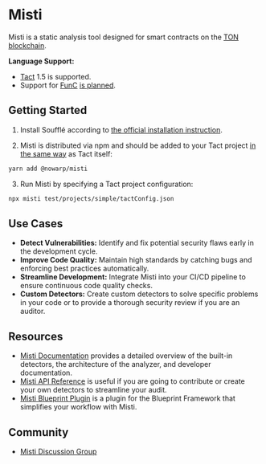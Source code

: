 # Misti
Misti is a static analysis tool designed for smart contracts on the [TON blockchain](https://ton.org/).

**Language Support:**
- [Tact](https://tact-lang.org/) 1.5 is supported.
- Support for [FunC](https://docs.ton.org/develop/func/overview) [is planned](https://github.com/nowarp/misti/issues/56).

## Getting Started
1. Install Soufflé according to [the official installation instruction](https://souffle-lang.github.io/install).

2. Misti is distributed via npm and should be added to your Tact project [in the same way](https://github.com/tact-lang/tact?tab=readme-ov-file#installation) as Tact itself:
```bash
yarn add @nowarp/misti
```

3. Run Misti by specifying a Tact project configuration:
```bash
npx misti test/projects/simple/tactConfig.json
```

## Use Cases
* **Detect Vulnerabilities:** Identify and fix potential security flaws early in the development cycle.
* **Improve Code Quality:** Maintain high standards by catching bugs and enforcing best practices automatically.
* **Streamline Development:** Integrate Misti into your CI/CD pipeline to ensure continuous code quality checks.
* **Custom Detectors:** Create custom detectors to solve specific problems in your code or to provide a thorough security review if you are an auditor.

## Resources
* [Misti Documentation](https://nowarp.github.io/tools/misti/) provides a detailed overview of the built-in detectors, the architecture of the analyzer, and developer documentation.
* [Misti API Reference](https://nowarp.github.io/tools/misti/api) is useful if you are going to contribute or create your own detectors to streamline your audit.
* [Misti Blueprint Plugin](https://github.com/nowarp/blueprint-misti) is a plugin for the Blueprint Framework that simplifies your workflow with Misti.

## Community
* [Misti Discussion Group](https://t.me/misti_dev)
